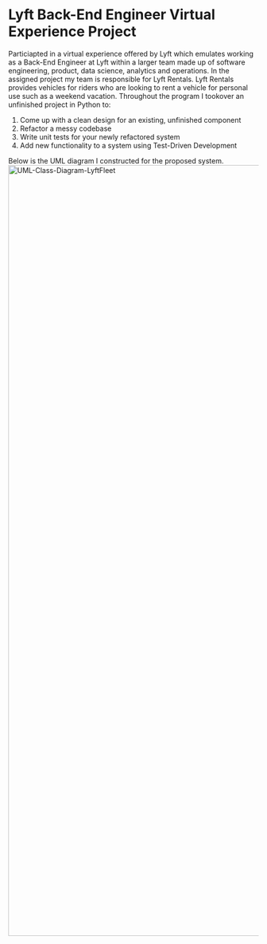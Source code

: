 # Lyft Back-End Engineer Virtual Experience Project
Particiapted in a virtual experience offered by Lyft which emulates working as a Back-End Engineer at Lyft within a larger team made up of software engineering, product, data science, analytics and operations.
In the assigned project my team is responsible for Lyft Rentals. Lyft 
Rentals provides vehicles for riders who are looking to rent a vehicle for personal use such as a weekend vacation.
Throughout the program I tookover an unfinished project in Python to:
1. Come up with a clean design for an existing, unfinished component
2. Refactor a messy codebase
3. Write unit tests for your newly refactored system
4. Add new functionality to a system using Test-Driven Development

Below is the UML diagram I constructed for the proposed system.
<img width="1547" alt="UML-Class-Diagram-LyftFleet" src="https://github.com/aidoo4585/forage-lyft-starter-repo/assets/46071969/84f23384-61c8-4ee5-9c5c-78515e282a3c">
